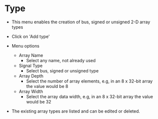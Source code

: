 # Type 

- This menu enables the creation of bus, signed or unsigned 2-D array types

- Click on 'Add type'

- Menu options
	- Array Name
		- Select any name, not already used
	- Signal Type
		- Select bus, signed or unsigned type
	- Array Depth
		- Select the number of array elements, e.g, in an 8 x 32-bit array the value would be 8
	- Array Width
		- Select the array data width, e.g, in an 8 x 32-bit array the value would be 32

- The existing array types are listed and can be edited or deleted.